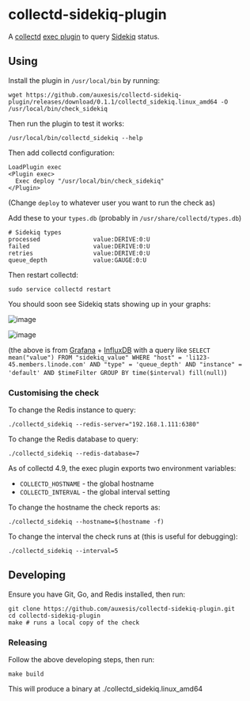 # collectd-sidekiq-plugin

A [collectd](http://collectd.org/) [exec plugin](https://collectd.org/wiki/index.php/Plugin:Exec) to query [Sidekiq](http://sidekiq.org/) status.

## Using

Install the plugin in `/usr/local/bin` by running:

```
wget https://github.com/auxesis/collectd-sidekiq-plugin/releases/download/0.1.1/collectd_sidekiq.linux_amd64 -O /usr/local/bin/check_sidekiq
```

Then run the plugin to test it works:

```
/usr/local/bin/collectd_sidekiq --help
```

Then add collectd configuration:

```
LoadPlugin exec
<Plugin exec>
  Exec deploy "/usr/local/bin/check_sidekiq"
</Plugin>
```

(Change `deploy` to whatever user you want to run the check as)

Add these to your `types.db` (probably in `/usr/share/collectd/types.db`)

```
# Sidekiq types
processed               value:DERIVE:0:U
failed                  value:DERIVE:0:U
retries                 value:DERIVE:0:U
queue_depth             value:GAUGE:0:U
```

Then restart collectd:

```
sudo service collectd restart
```

You should soon see Sidekiq stats showing up in your graphs:

![image](https://cloud.githubusercontent.com/assets/12306/22453501/6a865b6a-e7d3-11e6-9220-c9240c2284ef.png)

![image](https://cloud.githubusercontent.com/assets/12306/22453520/88b5a172-e7d3-11e6-8894-95b7087532a5.png)

(the above is from [Grafana](http://grafana.org/) + [InfluxDB](https://www.influxdata.com/) with a query like `SELECT mean("value") FROM "sidekiq_value" WHERE "host" = 'li123-45.members.linode.com' AND "type" = 'queue_depth' AND "instance" = 'default' AND $timeFilter GROUP BY time($interval) fill(null)`)

### Customising the check

To change the Redis instance to query:

```
./collectd_sidekiq --redis-server="192.168.1.111:6380"
```

To change the Redis database to query:

```
./collectd_sidekiq --redis-database=7
```

As of collectd 4.9, the exec plugin exports two environment variables:

 - `COLLECTD_HOSTNAME` - the global hostname
 - `COLLECTD_INTERVAL` - the global interval setting

To change the hostname the check reports as:

```
./collectd_sidekiq --hostname=$(hostname -f)
```

To change the interval the check runs at (this is useful for debugging):

```
./collectd_sidekiq --interval=5
```

## Developing

Ensure you have Git, Go, and Redis installed, then run:

```
git clone https://github.com/auxesis/collectd-sidekiq-plugin.git
cd collectd-sidekiq-plugin
make # runs a local copy of the check
```


### Releasing

Follow the above developing steps, then run:

```
make build
```

This will produce a binary at ./collectd_sidekiq.linux_amd64
